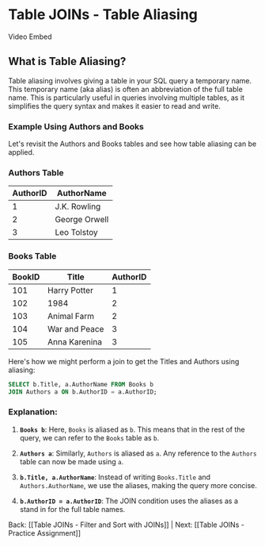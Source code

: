# Table JOINs - Table Aliasing

Video Embed

## What is Table Aliasing?

Table aliasing involves giving a table in your SQL query a temporary name. This temporary name (aka alias) is often an abbreviation of the full table name. This is particularly useful in queries involving multiple tables, as it simplifies the query syntax and makes it easier to read and write.

### Example Using Authors and Books

Let's revisit the Authors and Books tables and see how table aliasing can be applied.
### Authors Table
|AuthorID|AuthorName|
|---|---|
|1|J.K. Rowling|
|2|George Orwell|
|3|Leo Tolstoy|
### Books Table
|BookID|Title|AuthorID|
|---|---|---|
|101|Harry Potter|1|
|102|1984|2|
|103|Animal Farm|2|
|104|War and Peace|3|
|105|Anna Karenina|3|

Here's how we might perform a join to get the Titles and Authors using aliasing:

```sql
SELECT b.Title, a.AuthorName FROM Books b
JOIN Authors a ON b.AuthorID = a.AuthorID;
```
### Explanation:

1. **`Books b`**: Here, `Books` is aliased as `b`. This means that in the rest of the query, we can refer to the `Books` table as `b`.

2. **`Authors a`**: Similarly, `Authors` is aliased as `a`. Any reference to the `Authors` table can now be made using `a`.

3. **`b.Title, a.AuthorName`**: Instead of writing `Books.Title` and `Authors.AuthorName`, we use the aliases, making the query more concise.

4. **`b.AuthorID = a.AuthorID`**: The JOIN condition uses the aliases as a stand in for the full table names.




Back: [[Table JOINs - Filter and Sort with JOINs]] | Next: [[Table JOINs - Practice Assignment]]

